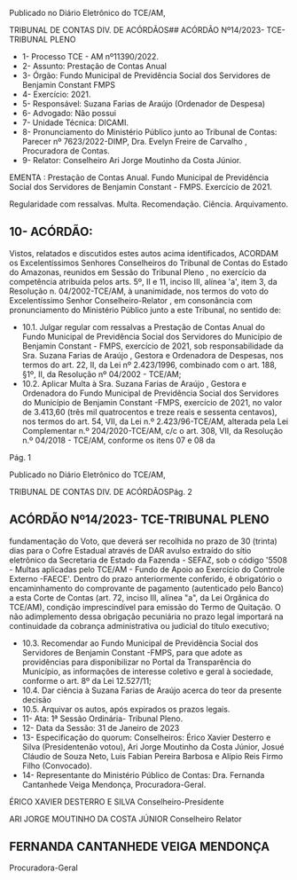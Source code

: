 Publicado  no  Diário  Eletrônico do TCE/AM,

TRIBUNAL DE CONTAS DIV. DE ACÓRDÃOS## ACÓRDÃO Nº14/2023- TCE-TRIBUNAL PLENO

- 1- Processo TCE - AM nº11390/2022.
- 2- Assunto: Prestação de Contas Anual
- 3- Órgão: Fundo Municipal de Previdência Social dos Servidores de Benjamin Constant FMPS
- 4- Exercício: 2021.
- 5- Responsável: Suzana Farias de Araújo (Ordenador de Despesa)
- 6- Advogado: Não possui
- 7- Unidade Técnica: DICAMI.
- 8- Pronunciamento  do  Ministério  Público  junto  ao  Tribunal  de  Contas: Parecer  nº 7623/2022-DIMP, Dra. Evelyn Freire de Carvalho , Procuradora de Contas.
- 9- Relator: Conselheiro Ari Jorge Moutinho da Costa Júnior.

EMENTA : Prestação de Contas Anual. Fundo Municipal  de  Previdência  Social  dos  Servidores  de Benjamin Constant - FMPS. Exercício de 2021.

Regularidade com ressalvas. Multa. Recomendação. Ciência. Arquivamento.

## 10-  ACÓRDÃO:

Vistos, relatados e discutidos estes autos acima identificados, ACORDAM os Excelentíssimos Senhores Conselheiros do Tribunal de Contas do Estado do Amazonas, reunidos em Sessão do Tribunal Pleno , no exercício da competência atribuída pelos arts. 5º, II e 11, inciso III, alínea 'a', item 3, da Resolução n. 04/2002-TCE/AM, à unanimidade, nos termos do voto do Excelentíssimo Senhor Conselheiro-Relator , em consonância com pronunciamento do Ministério Público junto a este Tribunal, no sentido de:

- 10.1. Julgar regular com ressalvas a Prestação de Contas Anual do Fundo Municipal  de  Previdência  Social  dos  Servidores  do  Município  de Benjamin Constant - FMPS, exercício de 2021, sob responsabilidade da Sra. Suzana  Farias de Araújo , Gestora e Ordenadora de Despesas, nos termos do art. 22, II, da Lei nº 2.423/1996, combinado com o art. 188, §1º, II, da Resolução nº 04/2002 - TCE/AM;
- 10.2. Aplicar Multa à Sra. Suzana Farias de Araújo , Gestora e Ordenadora do Fundo Municipal de Previdência Social dos Servidores do Município de Benjamin Constant -FMPS, exercício de 2021, no valor de 3.413,60 (três mil quatrocentos e treze reais e sessenta centavos), nos termos do art. 54, VII, da Lei n.º 2.423/96-TCE/AM, alterada pela Lei Complementar  n.º  204/2020-TCE/AM,  c/c  o  art.  308,  VII,  da Resolução  n.º  04/2018  -  TCE/AM,  conforme  os  itens  07  e  08  da

Pág. 1

Publicado  no  Diário  Eletrônico do TCE/AM,

TRIBUNAL DE CONTAS DIV. DE ACÓRDÃOSPág. 2

## ACÓRDÃO Nº14/2023- TCE-TRIBUNAL PLENO

fundamentação  do  Voto,  que  deverá  ser  recolhida  no  prazo  de   30 (trinta) dias para o Cofre Estadual através de DAR avulso extraído do sítio  eletrônico da Secretaria de Estado da Fazenda - SEFAZ, sob o código  '5508  -  Multas  aplicadas  pelo  TCE/AM  -  Fundo  de  Apoio  ao Exercício do Controle Externo -FAECE'. Dentro do prazo anteriormente conferido, é obrigatório o encaminhamento do comprovante de pagamento (autenticado pelo Banco) a esta Corte de Contas  (art.  72,  inciso  III,  alínea  "a",  da  Lei  Orgânica  do  TCE/AM), condição imprescindível para emissão do Termo de Quitação. O não adimplemento dessa obrigação pecuniária no prazo legal importará na continuidade da cobrança administrativa ou judicial do título executivo;

- 10.3. Recomendar ao Fundo Municipal de Previdência Social dos Servidores de Benjamin Constant -FMPS, para que adote as providências para disponibilizar no Portal da Transparência do Município,  as  informações  de  interesse  coletivo  e  geral  à  sociedade, conforme o art. 8º da Lei 12.527/11;
- 10.4. Dar ciência à Suzana Farias de Araújo acerca do teor da presente decisão
- 10.5. Arquivar os autos, após expirados os prazos legais.
- 11-  Ata: 1ª Sessão Ordinária- Tribunal Pleno.
- 12-  Data da Sessão: 31 de Janeiro de 2023
- 13-  Especificação do quorum: Conselheiros: Érico Xavier Desterro e Silva (Presidentenão votou), Ari Jorge Moutinho da Costa Júnior, Josué Cláudio de Souza  Neto, Luis Fabian Pereira Barbosa e Alípio Reis Firmo Filho (Convocado).
- 14-  Representante do Ministério Público de Contas: Dra. Fernanda Cantanhede Veiga Mendonça, Procuradora-Geral.

ÉRICO XAVIER DESTERRO E SILVA Conselheiro-Presidente

ARI JORGE MOUTINHO DA COSTA JÚNIOR Conselheiro Relator

## FERNANDA CANTANHEDE VEIGA MENDONÇA

Procuradora-Geral
